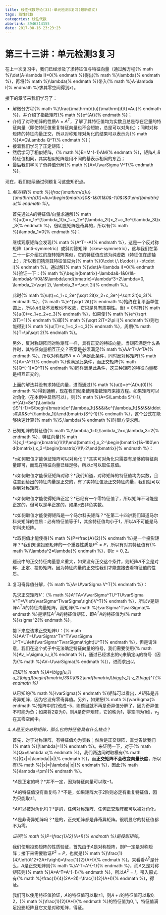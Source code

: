 ```yaml
---
title: 线性代数导论(33)-单元检测3复习(最新讲义)
tags: 线性代数
categories: 线性代数
abbrlink: 3946314155
date: 2017-08-16 23:23:23
---
```


<!-- toc -->
<!-- more -->
# 第三十三讲：单元检测3复习

在上一次复习中，我们已经涉及了求特征值与特征向量（通过解方程{% math %}\det(A-\lambda I)=0{% endmath %}得出{% math %}\lambda{% endmath %}，再将{% math %}\lambda{% endmath %}带入{% math %}A-\lambda I{% endmath %}求其零空间得到$x$）。

接下的章节来我们学习了：

* 解微分方程{% math %}\frac{\mathrm{d}u}{\mathrm{d}t}=Au{% endmath %}，并介绍了指数矩阵{% math %}e^{At}{% endmath %}；
* 介绍了对称矩阵的性质$A=A^T$，了解了其特征值均为实数且总是存在足量的特征向量（即使特征值重复特征向量也不会短缺，总是可以对角化）；同时对称矩阵的特征向量正交，所以对称矩阵对角化的结果可以表示为{% math %}A=Q\Lambda Q^T{% endmath %}；
* 接着我们学习了正定矩阵；
* 然后学习了相似矩阵，{% math %}B=M^{-1}AM{% endmath %}，矩阵$A,B$特征值相同，其实相似矩阵是用不同的基表示相同的东西；
* 最后我们学习了奇异值分解{% math %}A=U\varSigma V^T{% endmath %}。

现在，我们继续通过例题复习这些知识点。

1. *解方程{% math %}\frac{\mathrm{d}u}{\mathrm{d}t}=Au=\begin{bmatrix}0&-1&0\\1&0&-1\\0&1&0\end{bmatrix}u{% endmath %}*。

    首先通过$A$的特征值/向量求通解{% math %}u(t)=c_1e^{\lambda_1t}x_1+c_2e^{\lambda_2t}x_2+c_3e^{\lambda_3t}x_3{% endmath %}，很明显矩阵是奇异的，所以有{% math %}\lambda_1=0{% endmath %}；
    
    继续观察矩阵会发现{% math %}A^T=-A{% endmath %}，这是一个反对称矩阵（anti-symmetric）或斜对陈矩阵（skew-symmetric），这与我们在第二十一讲介绍过的旋转矩阵类似，它的特征值应该为纯虚数（特征值在虚轴上），所以我们猜测其特征值应为{% math %}0\cdot i,\ b\cdot i,\ -b\cdot i{% endmath %}。通过解{% math %}\det(A-\lambda I)=0{% endmath %}验证一下：{% math %}\begin{bmatrix}-\lambda&-1&0\\1&-\lambda&-1\\0&1&\lambda\end{bmatrix}=\lambda^3+2\lambda=0, \lambda_2=\sqrt 2i, \lambda_3=-\sqrt 2i{% endmath %}。
    
    此时{% math %}u(t)=c_1+c_2e^{\sqrt 2it}x_2+c_3e^{-\sqrt 2it}x_3{% endmath %}，{% math %}e^{\sqrt 2it}{% endmath %}始终在复平面单位圆上，所以$u(t)$及不发散也不收敛，它只是具有周期性。当$t=0$时有{% math %}u(0)=c_1+c_2+c_3{% endmath %}，如果使{% math %}e^{\sqrt 2iT}=1{% endmath %}即{% math %}\sqrt 2iT=2\pi i{% endmath %}则也能得到{% math %}u(T)=c_1+c_2+c_3{% endmath %}，周期{% math %}T=\pi\sqrt 2{% endmath %}。
    
    另外，反对称矩阵同对称矩阵一样，具有正交的特征向量。当矩阵满足什么条件时，其特征向量相互正交？答案是必须满足{% math %}AA^T=A^TA{% endmath %}。所以对称矩阵$A=A^T$满足此条件，同时反对称矩阵{% math %}A=-A^T{% endmath %}也满足此条件，而正交矩阵{% math %}Q^{-1}=Q^T{% endmath %}同样满足此条件，这三种矩阵的特征向量都是相互正交的。
    
    上面的解法并没有求特征向量，进而通过{% math %}u(t)=e^{At}u(0){% endmath %}得到通解，现在我们就来使用指数矩阵来接方程。如果矩阵可以对角化（在本例中显然可以），则{% math %}A=S\Lambda S^{-1}, e^{At}=Se^{\Lambda t}S^{-1}=S\begin{bmatrix}e^{\lambda_1t}&&&\\&e^{\lambda_1t}&&\\&&\ddots&\\&&&e^{\lambda_1t}\end{bmatrix}S^{-1}{% endmath %}，这个公式在能够快速计算{% math %}S,\lambda{% endmath %}时很方便求解。

2. 已知矩阵的特征值{% math %}\lambda_1=0,\lambda_2=c,\lambda_3=2{% endmath %}，特征向量{% math %}x_1=\begin{bmatrix}1\\1\\1\end{bmatrix},x_2=\begin{bmatrix}1&-1&0\end{bmatrix},x_3=\begin{bmatrix}1\\1\\-2\end{bmatrix}{% endmath %}：
    
    *$c$如何取值才能保证矩阵可以对角化？*其实可对角化只需要有足够的特征向量即可，而现在特征向量已经足够，所以$c$可以取任意值。
    
    *$c$如何取值才能保证矩阵对称？*我们知道，对称矩阵的特征值均为实数，且注意到给出的特征向量是正交的，有了实特征值及正交特征向量，我们就可以得到对称矩阵。
    
    *$c$如何取值才能使得矩阵正定？*已经有一个零特征值了，所以矩阵不可能是正定的，但可以是半正定的，如果$c$去非负实数。
    
    *$c$如何取值才能使得矩阵是一个马尔科夫矩阵？*在第二十四讲我们知道马尔科夫矩阵的性质：必有特征值等于$1$，其余特征值均小于$1$，所以$A$不可能是马尔科夫矩阵。
    
    *$c$取何值才能使得{% math %}P=\frac{A}{2}{% endmath %}是一个投影矩阵？*我们知道投影矩阵的一个重要性质是$P^2=P$，所以有对其特征值有{% math %}\lambda^2=\lambda{% endmath %}，则$c=0,2$。
    
    题设中的正交特征向量意义重大，如果没有正交这个条件，则矩阵$A$不会是对称、正定、投影矩阵。因为特征向量的正交性我们才能直接去看特征值的性质。

3. 复习奇异值分解，{% math %}A=U\varSigma V^T{% endmath %}：

    先求正交矩阵$V$：{% math %}A^TA=V\varSigma^TU^TU\varSigma V^T=V\left(\varSigma^T\varSigma\right)V^T{% endmath %}，所以$V$是矩阵$A^TA$的特征向量矩阵，而矩阵{% math %}\varSigma^T\varSigma{% endmath %}是矩阵$A^TA$的特征值矩阵，即$A^TA$的特征值为{% math %}\sigma^2{% endmath %}。
    
    接下来应该求正交矩阵$U$：{% math %}AA^T=U\varSigma^TV^TV\varSigma U^T=U\left(\varSigma^T\varSigma\right)U^T{% endmath %}，但是请注意，我们在这个式子中无法确定特征向量的符号，我们需要使用{% math %}Av_i=\sigma_iu_i{% endmath %}，通过已经求出的$v_i$来确定$u_i$的符号（因为{% math %}AV=U\varSigma{% endmath %}），进而求出$U$。
    
    *已知{% math %}A=\bigg[u_1\ u_2\bigg]\begin{bmatrix}3&0\\0&2\end{bmatrix}\bigg[v_1\ v_2\bigg]^T{% endmath %}*
    
    从已知的{% math %}\varSigma{% endmath %}矩阵可以看出，$A$矩阵是非奇异矩阵，因为它没有零奇异值。另外，如果把{% math %}\varSigma{% endmath %}矩阵中的$2$改成$-5$，则题目就不再是奇异值分解了，因为奇异值不可能为负；如果将$2$变为$0$，则$A$是奇异矩阵，它的秩为$1$，零空间为$1$维，$v_2$在其零空间中。

4. *$A$是正交对称矩阵，那么它的特征值具有什么特点*？

    首先，对于对称矩阵，有特征值均为实数；然后是正交矩阵，直觉告诉我们{% math %}|\lambda|=1{% endmath %}。来证明一下，对于{% math %}Qx=\lambda x{% endmath %}，我们两边同时取模有{% math %}\|Qx\|=|\lambda|\|x\|{% endmath %}，而**正交矩阵不会改变向量长度**，所以有{% math %}\|x\|=|\lambda|\|x\|{% endmath %}，因此{% math %}\lambda=\pm1{% endmath %}。
    
    *$A$是正定的吗？*并不一定，因为特征向量可以取$-1$。
    
    *$A$的特征值没有重复吗？*不是，如果矩阵大于$2$阶则必定有重复特征值，因为只能取$\pm1$。
    
    *$A$可以被对角化吗？*是的，任何对称矩阵、任何正交矩阵都可以被对角化。
    
    *$A$是非奇异矩阵吗？*是的，正交矩阵都是非奇异矩阵。很明显它的特征值都不为零。
    
    *证明{% math %}P=\frac{1}{2}(A+I){% endmath %}是投影矩阵*。
    
    我们使用投影矩阵的性质验证，首先由于$A$是对称矩阵，则$P$一定是对称矩阵；接下来需要验证$P^2=P$，也就是{% math %}\frac{1}{4}\left(A^2+2A+I\right)=\frac{1}{2}(A+I){% endmath %}。来看看$A^2$是什么，$A$是正交矩阵则{% math %}A^T=A^{-1}{% endmath %}，而$A$又是对称矩阵则{% math %}A=A^T=A^{-1}{% endmath %}，所以$A^2=I$。带入原式有{% math %}\frac{1}{4}(2A+2I)=\frac{1}{2}(A+I){% endmath %}，得证。
    
    我们可以使用特征值验证，$A$的特征值可以取$\pm1$，则$A+I$的特征值可以取$0,2$，{% math %}\frac{1}{2}(A+I){% endmath %}的特征值为$0,1$，特征值满足投影矩阵且它又是对称矩阵，得证。
